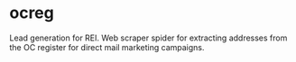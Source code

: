 # ocreg
Lead generation for REI.
Web scraper spider for extracting addresses from the OC register for direct mail marketing campaigns.
